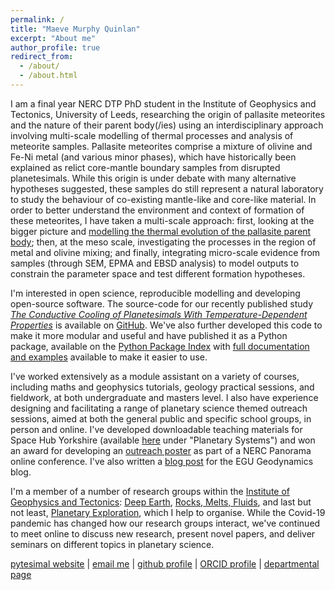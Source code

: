 ```yaml
---
permalink: /
title: "Maeve Murphy Quinlan"
excerpt: "About me"
author_profile: true
redirect_from: 
  - /about/
  - /about.html
---
```


I am a final year NERC DTP PhD student in the Institute of Geophysics
and Tectonics, University of Leeds, researching the origin of pallasite
meteorites and the nature of their parent body(/ies) using an
interdisciplinary approach involving multi-scale modelling of thermal
processes and analysis of meteorite samples. Pallasite meteorites
comprise a mixture of olivine and Fe-Ni metal (and various minor
phases), which have historically been explained as relict core-mantle boundary samples
from disrupted planetesimals. While this origin is under debate with
many alternative hypotheses suggested, these samples do still represent
a natural laboratory to study the behaviour of co-existing mantle-like
and core-like material. In order to better understand the environment
and context of formation of these meteorites, I have taken a multi-scale
approach: first, looking at the bigger picture and [modelling the
thermal evolution of the pallasite parent
body](https://agupubs.onlinelibrary.wiley.com/doi/10.1029/2020JE006726);
then, at the meso scale, investigating the processes in the region of
metal and olivine mixing; and finally, integrating micro-scale evidence
from samples (through SEM, EPMA and EBSD analysis) to model outputs to
constrain the parameter space and test different formation hypotheses.

I'm interested in open science, reproducible modelling and developing
open-source software. The source-code for our recently published study
[*The Conductive Cooling of Planetesimals With Temperature-Dependent
Properties*](https://agupubs.onlinelibrary.wiley.com/doi/10.1029/2020JE006726)
is available on [GitHub](https://github.com/murphyqm/pytesimal). We've
also further developed this code to make it more modular and useful and
have published it as a Python package, available on the [Python Package
Index](https://pypi.org/project/pytesimal/) with [full documentation and
examples](https://pytesimal.readthedocs.io/en/latest/) available to make
it easier to use.

I've worked extensively as a module assistant on a variety of courses,
including maths and geophysics tutorials, geology practical sessions,
and fieldwork, at both undergraduate and masters level. I also have
experience designing and facilitating a range of planetary science
themed outreach sessions, aimed at both the general public and specific
school groups, in person and online. I've developed downloadable
teaching materials for Space Hub Yorkshire (available
[here](https://spacehubyorkshire.org/skills-for-schools/) under
"Planetary Systems") and won an award for developing an [outreach
poster](https://www.panorama.researchposter.co.uk/2020/10/09/murphy-quinlan-maeve-peek-inside-a-planetesimal/)
as part of a NERC Panorama online conference. I've also written a [blog post](https://blogs.egu.eu/divisions/gd/2020/10/07/a-love-letter-to-science-fiction/) for the EGU Geodynamics blog.

I'm a member of a number of research groups within the [Institute of Geophysics and Tectonics](https://environment.leeds.ac.uk/institute-geophysics-tectonics): [Deep Earth](https://environment.leeds.ac.uk/institute-geophysics-tectonics/doc/deep-earth), [Rocks, Melts, Fluids](https://environment.leeds.ac.uk/institute-geophysics-tectonics/doc/rocks-melts-fluids-1), and last but not least, [Planetary Exploration](https://environment.leeds.ac.uk/institute-applied-geoscience/doc/planetary-exploration-1), which I help to organise. While the Covid-19 pandemic has changed how our research groups interact, we've continued to meet online to discuss new research, present novel papers, and deliver seminars on different topics in planetary science.

[pytesimal website](https://murphyqm.github.io/pytesimal/) \| [email me](mailto:eememq@leeds.ac.uk) \| [github
profile](https://github.com/murphyqm) \| [ORCID
profile](https://orcid.org/0000-0003-2958-1008) \| [departmental page](https://environment.leeds.ac.uk/pgr/2211/maeve-murphy-quinlan)

